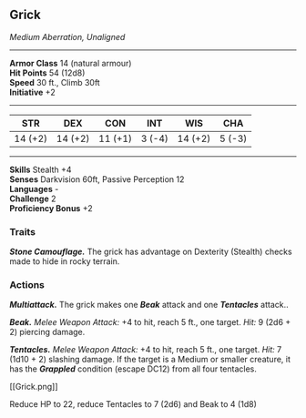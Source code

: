 <div class="statblock">
<h2>Grick</h2>
<em>Medium Aberration, Unaligned</em>
<hr>
<strong>Armor Class</strong> 14 (natural armour)
<br>
<strong>Hit Points</strong> 54 (12d8)
<br>
<strong>Speed</strong> 30 ft., Climb 30ft
<br>
<strong>Initiative</strong> +2
<hr>
<table class="ability-table">
  <thead>
    <tr>
      <th>STR</th>
      <th>DEX</th>
      <th>CON</th>
      <th>INT</th>
      <th>WIS</th>
      <th>CHA</th>
    </tr>
  </thead>
  <tbody>
    <tr>
      <td>14 (+2)</td>
      <td>14 (+2)</td>
      <td>11 (+1)</td>
      <td>3 (-4)</td>
      <td>14 (+2)</td>
      <td>5 (-3)</td>
    </tr>
  </tbody>
</table>
<hr>
<strong>Skills</strong> Stealth +4 <br>
<strong>Senses</strong> Darkvision 60ft, Passive Perception 12<br>
<strong>Languages</strong> -<br>
<strong>Challenge</strong> 2<br>
<strong>Proficiency Bonus</strong> +2<br>
<h3>Traits</h3>
<p><strong><em>Stone Camouflage.</em></strong> The grick has advantage on Dexterity (Stealth) checks made to hide in rocky terrain.</p>
<h3>Actions</h3>
<p><strong><em>Multiattack.</em></strong> The grick makes one <strong><em>Beak</em></strong> attack and one <strong><em>Tentacles</em></strong> attack..</p>
<p><strong><em>Beak.</em></strong> <em>Melee Weapon Attack:</em> +4 to hit, reach 5 ft., one target. <em>Hit:</em> 9 (2d6 + 2) piercing damage.</p>
<p><strong><em>Tentacles.</em></strong> <em>Melee Weapon Attack:</em> +4 to hit, reach 5 ft., one target. <em>Hit:</em> 7 (1d10 + 2) slashing damage. If the target is a Medium or smaller creature, it has the <strong><em>Grappled</em></strong> condition (escape DC12) from all four tentacles.</p>
</div>

[[Grick.png]]

Reduce HP to 22, reduce Tentacles to 7 (2d6) and Beak to 4 (1d8)
